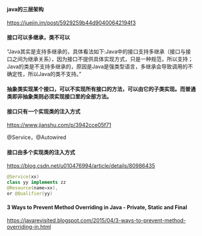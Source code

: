 #### java的三层架构
https://juejin.im/post/5929259b44d90400642194f3

#### 接口可以多继承，类不可以
“Java其实是支持多继承的，具体看法如下:Java中的接口支持多继承（接口与接口之间为继承关系），因为接口不提供具体实现方式，只是一种规范，所以支持；Java的类是不支持多继承的，原因是Java是强类型语言，多继承会导致调用的不确定性，所以Java的类不支持。”

#### 抽象类实现某个接口，可以不实现所有接口的方法，可以由它的子类实现。而普通类即非抽象类则必须实现接口里的全部方法。

#### 接口只有一个实现类的注入方式
https://www.jianshu.com/p/3942cce05f71

@Service，@Autowired

#### 接口由多个实现类的注入方式
https://blog.csdn.net/u010476994/article/details/80986435

```java
@Service(xx)
class yy implements zz
@Resource(name=xx),
or @Qualifier(yy)
```

#### 3 Ways to Prevent Method Overriding in Java - Private, Static and Final
https://javarevisited.blogspot.com/2015/04/3-ways-to-prevent-method-overriding-in.html


